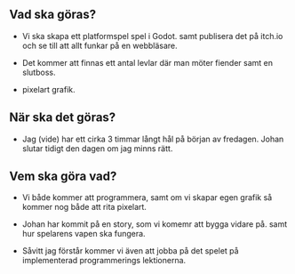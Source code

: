 ## Vad ska göras? 
- Vi ska skapa ett platformspel spel i Godot.
samt publisera det på itch.io och se till att allt funkar på en webbläsare.

- Det kommer att finnas ett antal levlar där man möter fiender
samt en slutboss.

- pixelart grafik.

## När ska det göras? 
- Jag (vide) har ett cirka 3 timmar långt hål på början av fredagen. 
Johan slutar tidigt den dagen om jag minns rätt.

## Vem ska göra vad? 
- Vi både kommer att programmera, samt om vi skapar egen grafik så kommer 
nog både att rita pixelart.

- Johan har kommit på en story, som vi komemr att bygga vidare på.
samt hur spelarens vapen ska fungera.

- Såvitt jag förstår kommer vi även att jobba på det spelet på implementerad programmerings
lektionerna. 
